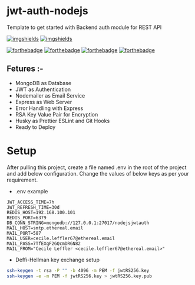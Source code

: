 # jwt-auth-nodejs

Template to get started with Backend auth module for REST API

[![imgshields](https://img.shields.io/badge/Version-3-yellowgreen?style=for-the-badge)](https://shields.io/)
[![imgshields](<https://img.shields.io/badge/NodeJS-16(JS)-yellow?style=for-the-badge>)](https://shields.io/)

[![forthebadge](https://forthebadge.com/images/badges/built-with-love.svg)](https://forthebadge.com)
[![forthebadge](https://forthebadge.com/images/badges/open-source.svg)](https://forthebadge.com)
[![forthebadge](https://forthebadge.com/images/badges/made-with-javascript.svg)](https://forthebadge.com)
[![forthebadge](https://forthebadge.com/images/badges/0-percent-optimized.svg)](https://forthebadge.com)

## Fetures :-

-   MongoDB as Database
-   JWT as Authentication
-   Nodemailer as Email Service
-   Express as Web Server
-   Error Handling with Express
-   RSA Key Value Pair for Encryption
-   Husky as Prettier ESLint and Git Hooks
-   Ready to Deploy

# Setup

After pulling this project, create a file named .env in the root of the project and add below configuration. Change the values of below keys as per your requirement.

-   .env example

```
JWT_ACCESS_TIME=7h
JWT_REFRESH_TIME=30d
REDIS_HOST=192.168.100.101
REDIS_PORT=6379
DB_CONN_STRING=mongodb://127.0.0.1:27017/nodejsjwtauth
MAIL_HOST=smtp.ethereal.email
MAIL_PORT=587
MAIL_USER=cecile.leffler67@ethereal.email
MAIL_PASS=7TfEXqF2GQcmDRGN82
MAIL_FROM="Cecile Leffler <cecile.leffler67@ethereal.email>"
```

-   Deffi-Hellman key exchange setup

```bash
ssh-keygen -t rsa -P "" -b 4096 -m PEM -f jwtRS256.key
ssh-keygen -e -m PEM -f jwtRS256.key > jwtRS256.key.pub
```

